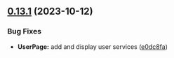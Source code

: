 ## [0.13.1](https://github.com/taskany-inc/crew/compare/v0.13.0...v0.13.1) (2023-10-12)


### Bug Fixes

* **UserPage:** add and display user services ([e0dc8fa](https://github.com/taskany-inc/crew/commit/e0dc8fa92a1073ff4da1fe7633329446fcf100eb))

